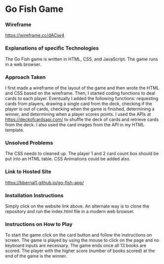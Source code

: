 # Go Fish Game
### Wireframe
https://wireframe.cc/dACiw4

### Explanations of specific Technologies 
The Go Fish game is written in HTML, CSS, and JavaScript. The game runs in a web browser.

### Approach Taken
I first made a wireframe of the layout of the game and then wrote the HTML and CSS based on the wireframe. Then, I started coding functions to deal cards to each player. Eventually I added the following functions: requesting cards from players, drawing a single card from the deck, checking if the player is out of cards, checking when the game is finished, determining a winner, and determining when a player scores points. I used the APIs at https://deckofcardsapi.com/ to shuffle the deck of cards and retrieve cards from the deck. I also used the card images from the API in my HTML template.

### Unsolved Problems
The CSS needs to cleaned up. The player 1 and 2 card count box should be put into an HTML table. CSS Animations could be added also.

### Link to Hosted Site
https://bbernal1.github.io/go-fish-app/

### Installation Instructions
Simply click on the website link above. An alternate way is to clone the repository and run the index.html file in a modern web browser.

### Instructions on How to Play
To start the game click on the card button and follow the instructions on screen. The game is played by using the mouse to click on the page and no keyboard inputs are necessary. The game ends once all 13 books are scored. The player with the higher score (number of books scored) at the end of the game is the winner.

